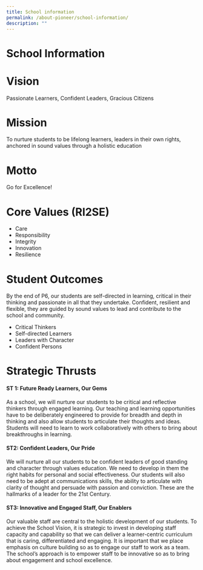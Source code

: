```yaml
---
title: School information
permalink: /about-pioneer/school-information/
description: ""
---
```

# School Information 

# Vision

Passionate Learners, Confident Leaders, Gracious Citizens

# Mission

To nurture students to be lifelong learners, leaders in their own rights, anchored in sound values through a holistic education
# Motto
Go for Excellence!
# Core Values (RI2SE)
* Care 
* Responsibility
* Integrity
* Innovation
* Resilience
# Student Outcomes
By the end of P6, our students are self-directed in learning, critical in their thinking and passionate in all that they undertake. Confident, resilient and flexible, they are guided by sound values to lead and contribute to the school and community.
* Critical Thinkers
* Self-directed Learners
* Leaders with Character
* Confident Persons

# Strategic Thrusts
#### ST 1: Future Ready Learners, Our Gems

As a school, we will nurture our students to be critical and reflective thinkers through engaged learning. Our teaching and learning opportunities have to be deliberately engineered to provide for breadth and depth in thinking and also allow students to articulate their thoughts and ideas. Students will need to learn to work collaboratively with others to bring about breakthroughs in learning. 

#### ST2: Confident Leaders, Our Pride

We will nurture all our students to be confident leaders of good standing and character through values education. We need to develop in them the right habits for personal and social effectiveness. Our students will also need to be adept at communications skills, the ability to articulate with clarity of thought and persuade with passion and conviction. These are the hallmarks of a leader for the 21st Century.

#### ST3: Innovative and Engaged Staff, Our Enablers

Our valuable staff are central to the holistic development of our students. To achieve the School Vision, it is strategic to invest in developing staff capacity and capability so that we can deliver a learner-centric curriculum that is caring, differentiated and engaging. It is important that we place emphasis on culture building so as to engage our staff to work as a team. The school’s approach is to empower staff to be innovative so as to bring about engagement and school excellence.
